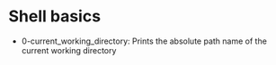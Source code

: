 # Shell basics

- 0-current_working_directory: Prints the absolute path name of the current working directory
